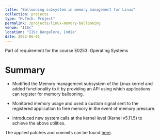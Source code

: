 ```yaml
---
title: "Ballooning subsystem in memory management for Linux"
collection: projects
type: "M.Tech. Project"
permalink: /projects/linux-memory-ballooning
venue: "IISc"
location: "IISc Bangalore, India"
date: 2022-06-01
---
```

Part of requirement for the course E0253: Operating Systems

Summary
====== 

- Modified the Memory management subsystem of the Linux kernel and added functionality to it by providing an API using which applications can register for memory ballooning. 

- Monitored memory usage and used a custom signal sent to the registered application to free memory in the event of memory pressure.

- Introduced new system calls at the kernel level (Kernel v5.11.5) to achieve the above utilities.

The applied patches and commits can be found [here](https://github.com/keshavvinayak01/Linux-5.11.5-OS).
